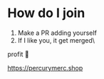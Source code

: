 # How do I join
1. Make a PR adding yourself
2. If I like you, it get merged\

profit 🤑

https://percurymerc.shop
